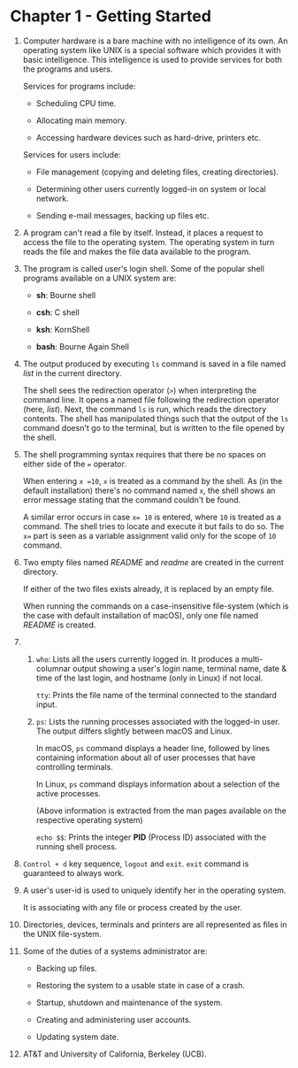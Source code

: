 # Chapter 1 - Getting Started

1.  Computer hardware is a bare machine with no intelligence of its own. An operating system like UNIX is a special software which provides it with basic intelligence. This intelligence is used to provide services for both the programs and users.

    Services for programs include:

    -   Scheduling CPU time.

    -   Allocating main memory.

    -   Accessing hardware devices such as hard-drive, printers etc.

    Services for users include:

    -   File management (copying and deleting files, creating directories).

    -   Determining other users currently logged-in on system or local network.

    -   Sending e-mail messages, backing up files etc.

2.  A program can't read a file by itself. Instead, it places a request to access the file to the operating system. The operating system in turn reads the file and makes the file data available to the program.

3.  The program is called user's login shell. Some of the popular shell programs available on a UNIX system are:

    -   **sh**: Bourne shell

    -   **csh**: C shell

    -   **ksh**: KornShell

    -   **bash**: Bourne Again Shell

4.  The output produced by executing `ls` command is saved in a file named _list_ in the current directory.

    The shell sees the redirection operator (`>`) when interpreting the command line. It opens a named file following the redirection operator (here, _list_). Next, the command `ls` is run, which reads the directory contents. The shell has manipulated things such that the output of the `ls` command doesn't go to the terminal, but is written to the file opened by the shell.

5.  The shell programming syntax requires that there be no spaces on either side of the `=` operator.

    When entering `x =10`, `x` is treated as a command by the shell. As (in the default installation) there's no command named `x`, the shell shows an error message stating that the command couldn't be found.

    A similar error occurs in case `x= 10` is entered, where `10` is treated as a command. The shell tries to locate and execute it but fails to do so. The `x=` part is seen as a variable assignment valid only for the scope of `10` command.

6.  Two empty files named _README_ and _readme_ are created in the current directory.

    If either of the two files exists already, it is replaced by an empty file.

    When running the commands on a case-insensitive file-system (which is the case with default installation of macOS), only one file named _README_ is created.

7.  1.  `who`: Lists all the users currently logged in. It produces a multi-columnar output showing a user's login name, terminal name, date & time of the last login, and hostname (only in Linux) if not local.

        `tty`: Prints the file name of the terminal connected to the standard input.

    2.  `ps`: Lists the running processes associated with the logged-in user. The output differs slightly between macOS and Linux.

        In macOS, `ps` command displays a header line, followed by lines containing information about all of user processes that have controlling terminals.

        In Linux, `ps` command displays information about a selection of the active processes.

        (Above information is extracted from the man pages available on the respective operating system)

        `echo $$`: Prints the integer **PID** (Process ID) associated with the running shell process.

8.  `Control + d` key sequence, `logout` and `exit`. `exit` command is guaranteed to always work.

9.  A user's user-id is used to uniquely identify her in the operating system.

    It is associating with any file or process created by the user.

10. Directories, devices, terminals and printers are all represented as files in the UNIX file-system.

11. Some of the duties of a systems administrator are:

    -   Backing up files.

    -   Restoring the system to a usable state in case of a crash.

    -   Startup, shutdown and maintenance of the system.

    -   Creating and administering user accounts.

    -   Updating system date.

12. AT&T and University of California, Berkeley (UCB).
